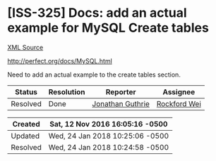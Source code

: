 # [ISS-325] Docs: add an actual example for MySQL Create tables

[XML Source](./xml/ISS-325.xml)
<p><p><a href="http://perfect.org/docs/MySQL.html" class="external-link" rel="nofollow">http://perfect.org/docs/MySQL.html</a></p>

<p>Need to add an actual example to the create tables section.</p></p>





Status|Resolution|Reporter|Assignee
------|----------|--------|--------
Resolved|Done|[Jonathan Guthrie](jono)|[Rockford Wei]($rocky)





Created|Sat, 12 Nov 2016 16:05:16 -0500
-------|--------------
Updated|Wed, 24 Jan 2018 10:25:06 -0500
Resolved|Wed, 24 Jan 2018 10:24:58 -0500




